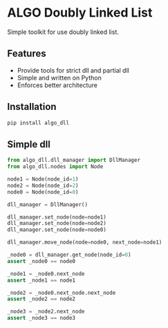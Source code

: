 # ALGO Doubly Linked List

Simple toolkit for use doubly linked list.


## Features

- Provide tools for strict dll and partial dll
- Simple and written on Python
- Enforces better architecture


## Installation

```sh
pip install algo_dll
```

## Simple dll

```python
from algo_dll.dll_manager import DllManager
from algo_dll.nodes import Node

node1 = Node(node_id=1)
node2 = Node(node_id=2)
node0 = Node(node_id=0)

dll_manager = DllManager()

dll_manager.set_node(node=node1)
dll_manager.set_node(node=node2)
dll_manager.set_node(node=node0)

dll_manager.move_node(node=node0, next_node=node1)

_node0 = dll_manager.get_node(node_id=0)
assert _node0 == node0

_node1 = _node0.next_node
assert _node1 == node1

_node2 = _node0.next_node.next_node
assert _node2 == node2

_node3 = _node2.next_node
assert _node3 == node3
```
